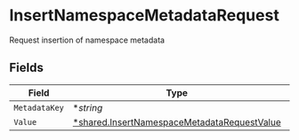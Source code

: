 # InsertNamespaceMetadataRequest

Request insertion of namespace metadata


## Fields

| Field                                                                                                            | Type                                                                                                             | Required                                                                                                         | Description                                                                                                      |
| ---------------------------------------------------------------------------------------------------------------- | ---------------------------------------------------------------------------------------------------------------- | ---------------------------------------------------------------------------------------------------------------- | ---------------------------------------------------------------------------------------------------------------- |
| `MetadataKey`                                                                                                    | **string*                                                                                                        | :heavy_minus_sign:                                                                                               | N/A                                                                                                              |
| `Value`                                                                                                          | [*shared.InsertNamespaceMetadataRequestValue](../../../pkg/models/shared/insertnamespacemetadatarequestvalue.md) | :heavy_minus_sign:                                                                                               | N/A                                                                                                              |